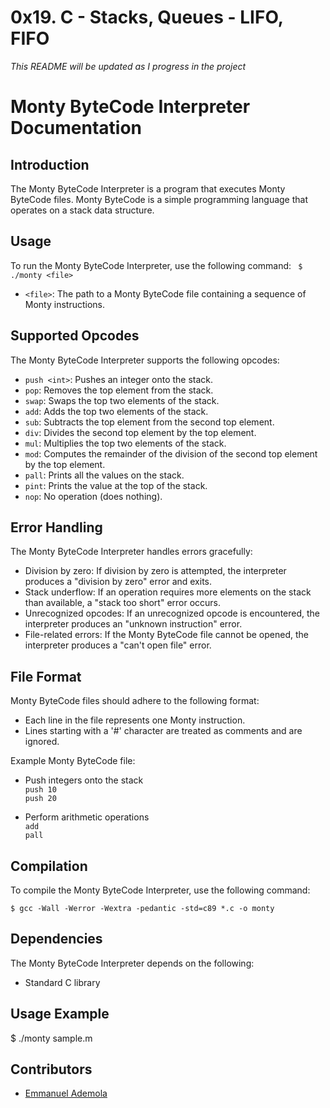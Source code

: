 # 0x19. C - Stacks, Queues - LIFO, FIFO
*This README will be updated as I progress in the project*


# Monty ByteCode Interpreter Documentation

## Introduction

The Monty ByteCode Interpreter is a program that executes Monty ByteCode files. Monty ByteCode is a simple programming language that operates on a stack data structure.

## Usage

To run the Monty ByteCode Interpreter, use the following command:
` $ ./monty <file>`


- `<file>`: The path to a Monty ByteCode file containing a sequence of Monty instructions.

## Supported Opcodes

The Monty ByteCode Interpreter supports the following opcodes:

- `push <int>`: Pushes an integer onto the stack.
- `pop`: Removes the top element from the stack.
- `swap`: Swaps the top two elements of the stack.
- `add`: Adds the top two elements of the stack.
- `sub`: Subtracts the top element from the second top element.
- `div`: Divides the second top element by the top element.
- `mul`: Multiplies the top two elements of the stack.
- `mod`: Computes the remainder of the division of the second top element by the top element.
- `pall`: Prints all the values on the stack.
- `pint`: Prints the value at the top of the stack.
- `nop`: No operation (does nothing).

## Error Handling

The Monty ByteCode Interpreter handles errors gracefully:

- Division by zero: If division by zero is attempted, the interpreter produces a "division by zero" error and exits.
- Stack underflow: If an operation requires more elements on the stack than available, a "stack too short" error occurs.
- Unrecognized opcodes: If an unrecognized opcode is encountered, the interpreter produces an "unknown instruction" error.
- File-related errors: If the Monty ByteCode file cannot be opened, the interpreter produces a "can't open file" error.

## File Format

Monty ByteCode files should adhere to the following format:

- Each line in the file represents one Monty instruction.
- Lines starting with a '#' character are treated as comments and are ignored.

Example Monty ByteCode file:
* Push integers onto the stack
<br>    `push 10` <br>
    `push 20`

* Perform arithmetic operations
<br>    `add`<br>
    `pall`



## Compilation

To compile the Monty ByteCode Interpreter, use the following command:

`$ gcc -Wall -Werror -Wextra -pedantic -std=c89 *.c -o monty`


## Dependencies

The Monty ByteCode Interpreter depends on the following:

- Standard C library

## Usage Example

$ ./monty sample.m


## Contributors

- [Emmanuel Ademola](https://github.com/emmanueldev247)
